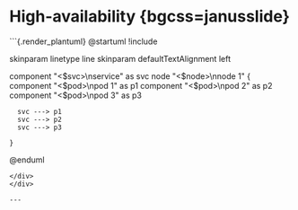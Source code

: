 # High-availability {bgcss=janusslide}

<div class="r-stack">
  <div class="fragment fade-in-then-out">
  ```{.render_plantuml}
  @startuml
  !include <kubernetes/k8s-sprites-unlabeled-25pct>

  skinparam linetype line
  skinparam defaultTextAlignment left

  component "<$svc>\nservice" as svc
    node "<$node>\nnode 1" {
      component "<$pod>\npod 1" as p1
      component "<$pod>\npod 2" as p2
      component "<$pod>\npod 3" as p3

      svc ---> p1
      svc ---> p2
      svc ---> p3

    }
  @enduml
  ```
  </div>
</div>

---
